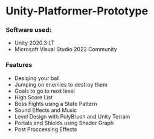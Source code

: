 # Unity-Platformer-Prototype
### Software used:
- Unity 2020.3 LT
- Microsoft Visual Studio 2022 Community

### Features
- Desiging your ball 
- Jumping on enemies to destroy them
- Goals to go to next level
- High Score List
- Boss Fights using a State Pattern
- Sound Effects and Music
- Level Design with PolyBrush and Unity Terrain
- Portals and Shields using Shader Graph
- Post Proccessing Effects
